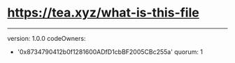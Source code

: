 # https://tea.xyz/what-is-this-file
---
version: 1.0.0
codeOwners:
  - '0x8734790412b0f1281600ADfD1cbBF2005CBc255a'
quorum: 1
